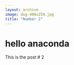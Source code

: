 ```yaml
---
layout: archive
image: dog-400x250.jpg
title: "Number 2"
---
```


# hello anaconda

This is the post # 2
